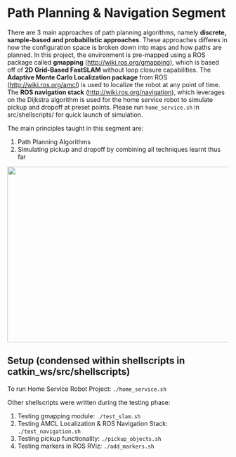 # Path Planning & Navigation Segment

There are 3 main approaches of path planning algorithms, namely **discrete, sample-based and probabilistic approaches**. These approaches differes in how the configuration space is broken down into maps and how paths are planned. In this project, the environment is pre-mapped using a ROS package called **gmapping** (http://wiki.ros.org/gmapping), which is based off of **2D Grid-Based FastSLAM** without loop closure capabilities. The **Adaptive Monte Carlo Localization package** from ROS (http://wiki.ros.org/amcl) is used to localize the robot at any point of time. The **ROS navigation stack** (http://wiki.ros.org/navigation), which leverages on the Dijkstra algorithm is used for the home service robot to simulate pickup and dropoff at preset points. Please run `home_service.sh` in src/shellscripts/ for quick launch of simulation.

The main principles taught in this segment are: 
1) Path Planning Algorithms
2) Simulating pickup and dropoff by combining all techniques learnt thus far

<img src="../../../media/home_service_robot_simulation.gif" width="900" height="400" />


## Setup (condensed within shellscripts in catkin_ws/src/shellscripts)
To run Home Service Robot Project: `./home_service.sh`

Other shellscripts were written during the testing phase:
1. Testing gmapping module: `./test_slam.sh`
2. Testing AMCL Localization & ROS Navigation Stack: `./test_navigation.sh`
3. Testing pickup functionality: `./pickup_objects.sh`
4. Testing markers in ROS RViz: `./add_markers.sh`

